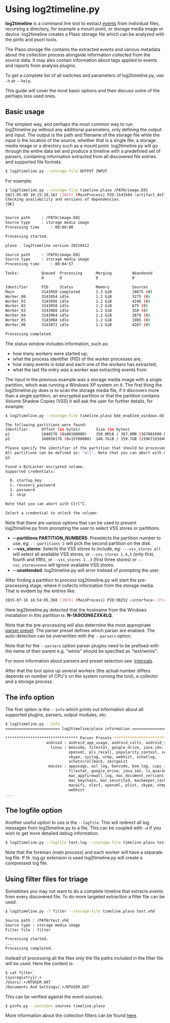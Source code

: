 # Using log2timeline.py

**log2timeline** is a command line tool to extract [events](Scribbles-about-events.md#what-is-an-event)
from individual files, recursing a directory, for example a mount point, or
storage media image or device. log2timeline creates a Plaso storage file which
can be analyzed with the pinfo and psort tools.

The Plaso storage file contains the extracted events and various metadata about
the collection process alongside information collected from the source data. It
may also contain information about tags applied to events and reports from
analysis plugins.

To get a complete list of all switches and parameters of log2timeline.py, use
``-h`` or ``--help``.

This guide will cover the most basic options and then discuss some of the
perhaps less used ones.

## Basic usage

The simplest way, and perhaps the most common way to run log2timeline.py without
any additional parameters, only defining the output and input. The output is
the path and filename of the storage file while the input is the location of
the source, whether that is a single file, a storage media image or a directory
such as a mount point. log2timeline.py will go through the entire data set and
produce a timeline with a predefined set of parsers, containing information
extracted from all discovered file entries and supported file formats.

```bash
$ log2timeline.py --storage-file OUTPUT INPUT
```

For example:

```bash
$ log2timeline.py --storage-file timeline.plaso /PATH/image.E01
2021-05-09 10:15:19,162 [INFO] (MainProcess) PID:3143504 <artifact_definitions> Determined artifact definitions path: /usr/share/artifacts/
Checking availability and versions of dependencies.
[OK]


Source path		: /PATH/image.E01
Source type		: storage media image
Processing time		: 00:00:00

Processing started.
```

```bash
plaso - log2timeline version 20210412

Source path		: /PATH/image.E01
Source type		: storage media image
Processing time		: 00:04:57

Tasks:          Queued  Processing      Merging         Abandoned       Total
                0       0               0               0               18675

Identifier      PID     Status          Memory          Sources         Events          File
Main            3143050 completed       1.3 GiB         18675 (0)       499347 (0)
Worker_00       3143054 idle            1.2 GiB         3275 (0)        101555 (0)      NTFS:\WINDOWS\$NtServicePackUninstall$
Worker_01       3143056 idle            1.2 GiB         4246 (0)        42476 (0)       NTFS:\WINDOWS\ie7
Worker_02       3143058 idle            1.2 GiB         675 (0)         63234 (0)       NTFS:\WINDOWS\inf
Worker_03       3143060 idle            1.2 GiB         350 (0)         57190 (0)       NTFS:\pagefile.sys
Worker_04       3143064 idle            1.2 GiB         3876 (0)        103856 (0)      NTFS:\hiberfil.sys
Worker_05       3143068 idle            1.2 GiB         1985 (0)        64947 (0)       NTFS:\WINDOWS\security
Worker_06       3143072 idle            1.2 GiB         4267 (0)        66089 (0)       NTFS:\WINDOWS\ServicePackFiles

Processing completed.
```

The status window includes information, such as:

* how many workers were started up;
* what the process identifier (PID) of the worker processes are;
* how many events in total and each one of the workers has extracted;
* what the last file entry was a worker was extracting events from.

The input in the previous example was a storage media image with a single
partition, which was running a Windows XP system on it. The first thing the
log2timeline.py does is to scan the storage media file, if it discovers more
than a single partition, an encrypted partition or that the partition contains
Volume Shadow Copies (VSS) it will ask the user for further details, for
example:

```bash
$ log2timeline.py --storage-file timeline.plaso bde_enabled_windows.dd

The following partitions were found:
Identifier      Offset (in bytes)       Size (in bytes)
p1              1048576 (0x00100000)    350.0MiB / 367.0MB (367001600 B)
p2              368050176 (0x15f00000)  148.7GiB / 159.7GB (159671910400 B)

Please specify the identifier of the partition that should be processed.
All partitions can be defined as: "all". Note that you can abort with Ctrl^C.
p2

Found a BitLocker encrypted volume.
Supported credentials:

  0. startup_key
  1. recovery_password
  2. password
  3. skip

Note that you can abort with Ctrl^C.

Select a credential to unlock the volume:
```

Note that there are various options that can be used to prevent
log2timeline.py from prompting the user to select VSS stores or
partitions.

* **--partitions PARTITION_NUMBERS**: Preselects the partition number to use, eg: `---partitions 2` will pick the second partition on the disk.
* **--vss_stores**: Selects the VSS stores to include, eg: `---vss_stores all` will select all available VSS stores, or `--vss_stores 1,4,5` (only first, fourth and fifth), or `--vss_stores 1..3` (first three stores) or `--vss_stores=none` will ignore available VSS stores.
* **--unattended**: log2timeline.py will error instead of prompting the user.

After finding a partition to process log2timeline.py will start the
pre-processing stage, where it collects information from the storage media.
That is evident by the entries like:

```bash
2015-07-16 16:54:05,368 [INFO] (MainProcess) PID:98252 <interface> [PreProcess] Set attribute: hostname to N-1A9ODN6ZXK4LQ
```

Here log2timeline.py detected that the hostname from the Windows installation
in this partition is: **N-1A9ODN6ZXK4LQ**.

Note that the pre-processing will also determine the most appropriate [parser preset](Parsers-and-plugins.md#parser-presets-plaso-data-presets-yaml).
The parser preset defines which parser are enabled. The auto-detection can be
overwritten with the `--parsers` option.

Note that for the `--parsers` option parser plugins need to be prefixed with
the name of their parent e.g. "winiis" should be specified as "text/winiis".

For more information about parsers and preset selection see: [Internals](../developer/Internals.md).

After that the tool spins up several workers (the actual number differs depends
on number of CPU's on the system running the tool), a collector and a storage
process.

## The info option

The first option is the `--info` which prints out information about all
supported plugins, parsers, output modules, etc.

```bash
$ log2timeline.py --info
======================== log2timeline/plaso information ========================

******************************** Parser Presets ********************************
                  android : android_app_usage, android_calls, android_sms
                    linux : bencode, filestat, google_drive, java_idx, olecf,
                            openxml, pls_recall, popularity_contest, selinux,
                            skype, syslog, utmp, webhist, xchatlog,
                            xchatscrollback, zeitgeist
                   macosx : appusage, asl_log, bencode, bsm_log, cups_ipp,
                            filestat, google_drive, java_idx, ls_quarantine,
                            mac_appfirewall_log, mac_document_versions,
                            mac_keychain, mac_securityd, mackeeper_cache,
                            macwifi, olecf, openxml, plist, skype, utmpx,
                            webhist
...
```

## The logfile option

Another useful option to use is the `--logfile`. This will redirect all log
messages from log2timeline.py to a file. This can be coupled with `-d` if
you wish to get more detailed debug information.

```bash
$ log2timeline.py --logfile test.log --storage-file timeline.plaso test.vhd
```

Note that the foreman (main process) and each worker will have a separate log
file. If th .log.gz extension is used log2timeline.py will create a compressed
log file.

## Using filter files for triage

Sometimes you may not want to do a complete timeline that extracts events from
every discovered file. To do more targeted extraction a filter file can be used.

```bash
$ log2timeline.py -f filter --storage-file timeline.plaso test.vhd

Source path	: /PATH/test.vhd
Source type	: storage media image
Filter file	: filter

Processing started.
...
Processing completed.
```

Instead of processing all the files only the file paths included in the filter
file will be used. Here the content is:

```bash
$ cat filter
{sysregistry}/.+
/Users/.+/NTUSER.DAT
/Documents And Settings/.+/NTUSER.DAT
```

This can be verified against the event sources:

```bash
$ pinfo.py --sections sources timeline.plaso
```

More information about the collection filters can be found [here](Collection-Filters.md).
